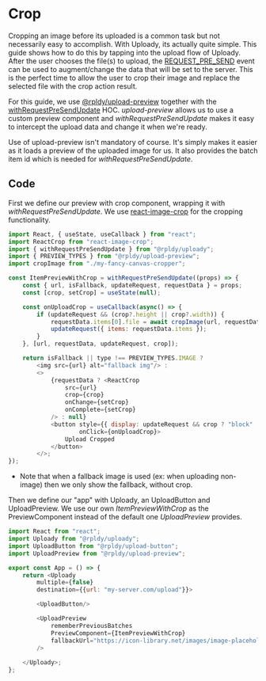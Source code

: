 # Crop

Cropping an image before its uploaded is a common task but not necessarily easy to accomplish.
With Uploady, its actually quite simple. This guide shows how to do this by tapping into the upload flow of Uploady.
After the user chooses the file(s) to upload, the [REQUEST_PRE_SEND](../packages/uploader#uploader_eventsrequest_pre_send) event can be used to augment/change the data that will be set to the server.
This is the perfect time to allow the user to crop their image and replace the selected file with the crop action result.

For this guide, we use [@rpldy/upload-preview](../packages/ui/upload-preview) together with the [withRequestPreSendUpdate](../packages/ui/uploady/README.md#withRequestPreSendUpdate) HOC.
_upload-preview_ allows us to use a custom preview component and _withRequestPreSendUpdate_ makes it easy to intercept the upload data and change it when we're ready.

Use of upload-preview isn't mandatory of course. It's simply makes it easier as it loads a preview of the uploaded image for us.
It also provides the batch item id which is needed for _withRequestPreSendUpdate_.

## Code

First we define our preview with crop component, wrapping it with _withRequestPreSendUpdate_.
We use [react-image-crop](https://www.npmjs.com/package/react-image-crop) for the cropping functionality.

```javascript
import React, { useState, useCallback } from "react";
import ReactCrop from "react-image-crop";
import { withRequestPreSendUpdate } from "@rpldy/uploady";
import { PREVIEW_TYPES } from "@rpldy/upload-preview";
import cropImage from "./my-fancy-canvas-cropper";

const ItemPreviewWithCrop = withRequestPreSendUpdate((props) => {
	const { url, isFallback, updateRequest, requestData } = props;
	const [crop, setCrop] = useState(null);

	const onUploadCrop = useCallback(async() => {
		if (updateRequest && (crop?.height || crop?.width)) {
			requestData.items[0].file = await cropImage(url, requestData.items[0].file, crop);;
			updateRequest({ items: requestData.items });
		}
	}, [url, requestData, updateRequest, crop]);

	return isFallback || type !== PREVIEW_TYPES.IMAGE ?
		<img src={url} alt="fallback img"/> :
		<>			
            {requestData ? <ReactCrop
                src={url}                
                crop={crop}
                onChange={setCrop}
                onComplete={setCrop}
            /> : null}		
			<button style={{ display: updateRequest && crop ? "block" : "none" }}
					onClick={onUploadCrop}>
				Upload Cropped
			</button>
		</>;
});

```

* Note that when a fallback image is used (ex: when uploading non-image) then we only show the fallback, without crop.

Then we define our "app" with Uploady, an UploadButton and UploadPreview.
We use our own _ItemPreviewWithCrop_ as the PreviewComponent instead of the default one _UploadPreview_ provides.
  
```javascript
import React from "react";
import Uploady from "@rpldy/uploady";
import UploadButton from "@rpldy/upload-button";
import UploadPreview from "@rpldy/upload-preview";

export const App = () => {
	return <Uploady
		multiple={false}
		destination={{url: "my-server.com/upload"}}>

		<UploadButton/>

		<UploadPreview
			rememberPreviousBatches
			PreviewComponent={ItemPreviewWithCrop}
            fallbackUrl="https://icon-library.net/images/image-placeholder-icon/image-placeholder-icon-6.jpg"
        />
		
	</Uploady>;
};
```   